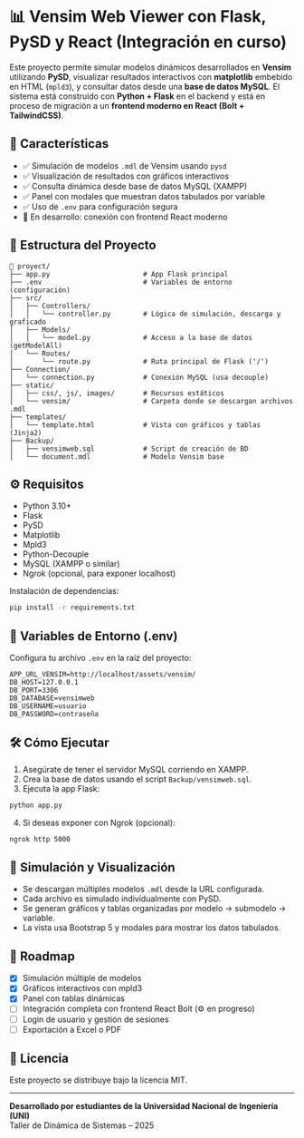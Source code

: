 
# 📊 Vensim Web Viewer con Flask, PySD y React (Integración en curso)

Este proyecto permite simular modelos dinámicos desarrollados en **Vensim** utilizando **PySD**, visualizar resultados interactivos con **matplotlib** embebido en HTML (`mpld3`), y consultar datos desde una **base de datos MySQL**. El sistema está construido con **Python + Flask** en el backend y está en proceso de migración a un **frontend moderno en React (Bolt + TailwindCSS)**.

## 🚀 Características

- ✅ Simulación de modelos `.mdl` de Vensim usando `pysd`
- ✅ Visualización de resultados con gráficos interactivos
- ✅ Consulta dinámica desde base de datos MySQL (XAMPP)
- ✅ Panel con modales que muestran datos tabulados por variable
- ✅ Uso de `.env` para configuración segura
- 🔄 En desarrollo: conexión con frontend React moderno

## 🧱 Estructura del Proyecto

```
📁 proyect/
├── app.py                       # App Flask principal
├── .env                         # Variables de entorno (configuración)
├── src/
│   ├── Controllers/
│   │   └── controller.py        # Lógica de simulación, descarga y graficado
│   ├── Models/
│   │   └── model.py             # Acceso a la base de datos (getModelAll)
│   └── Routes/
│       └── route.py             # Ruta principal de Flask ('/')
├── Connection/
│   └── connection.py            # Conexión MySQL (usa decouple)
├── static/
│   ├── css/, js/, images/       # Recursos estáticos
│   └── vensim/                  # Carpeta donde se descargan archivos .mdl
├── templates/
│   └── template.html            # Vista con gráficos y tablas (Jinja2)
├── Backup/
│   ├── vensimweb.sql            # Script de creación de BD
│   └── document.mdl             # Modelo Vensim base
```

## ⚙️ Requisitos

- Python 3.10+
- Flask
- PySD
- Matplotlib
- Mpld3
- Python-Decouple
- MySQL (XAMPP o similar)
- Ngrok (opcional, para exponer localhost)

Instalación de dependencias:

```bash
pip install -r requirements.txt
```

## 🔐 Variables de Entorno (.env)

Configura tu archivo `.env` en la raíz del proyecto:

```env
APP_URL_VENSIM=http://localhost/assets/vensim/
DB_HOST=127.0.0.1
DB_PORT=3306
DB_DATABASE=vensimweb
DB_USERNAME=usuario
DB_PASSWORD=contraseña
```

## 🛠️ Cómo Ejecutar

1. Asegúrate de tener el servidor MySQL corriendo en XAMPP.
2. Crea la base de datos usando el script `Backup/vensimweb.sql`.
3. Ejecuta la app Flask:

```bash
python app.py
```

4. Si deseas exponer con Ngrok (opcional):

```bash
ngrok http 5000
```

## 🧪 Simulación y Visualización

- Se descargan múltiples modelos `.mdl` desde la URL configurada.
- Cada archivo es simulado individualmente con PySD.
- Se generan gráficos y tablas organizadas por modelo → submodelo → variable.
- La vista usa Bootstrap 5 y modales para mostrar los datos tabulados.

## 🧩 Roadmap

- [x] Simulación múltiple de modelos
- [x] Gráficos interactivos con mpld3
- [x] Panel con tablas dinámicas
- [ ] Integración completa con frontend React Bolt (⚙️ en progreso)
- [ ] Login de usuario y gestión de sesiones
- [ ] Exportación a Excel o PDF

## 📄 Licencia

Este proyecto se distribuye bajo la licencia MIT.

---

**Desarrollado por estudiantes de la Universidad Nacional de Ingeniería (UNI)**  
Taller de Dinámica de Sistemas – 2025

